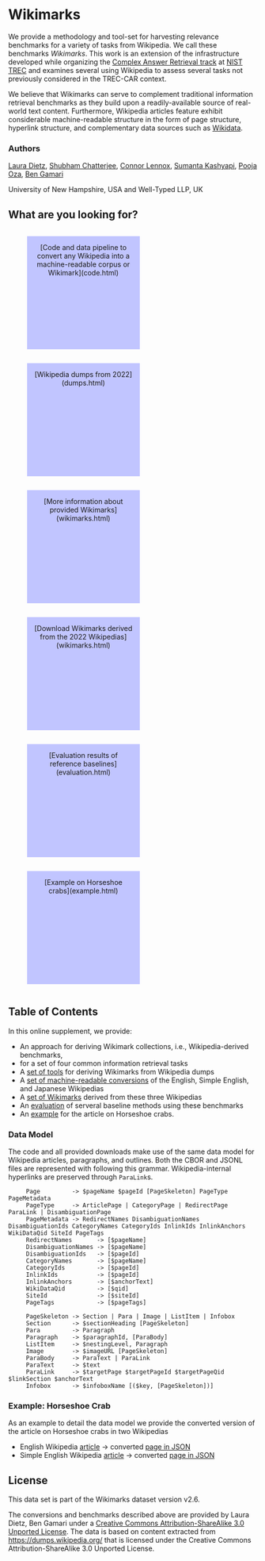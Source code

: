 # Wikimarks

We provide a methodology and tool-set for harvesting relevance benchmarks for a variety of
tasks from Wikipedia. We call these
benchmarks *Wikimarks*. This work is an extension of the infrastructure
developed while organizing the [Complex Answer Retrieval track][trec-car] at
[NIST TREC][trec] and examines several using Wikipedia to assess several tasks
not previously considered in the TREC-CAR context.

We believe that Wikimarks can serve to complement traditional information
retrieval benchmarks as they build upon a readily-available source of
real-world text content. Furthermore, Wikipedia articles feature exhibit
considerable machine-readable structure in the form of page structure,
hyperlink structure, and complementary data sources such as [Wikidata][].


### Authors
[Laura Dietz](mailto:dietz@cs.unh.edu), [Shubham Chatterjee](mailto:sc1242@wildcats.unh.edu),  [Connor Lennox](mailto:cjl1053@wildcats.unh.edu),  [Sumanta Kashyapi](mailto:sk1105@wildcats.unh.edu), [Pooja Oza](mailto:pho1003@wildcats.unh.edu), [Ben Gamari](mailto:ben@well-typed.com)

University of New Hampshire, USA and Well-Typed LLP, UK


## What are you looking for?

<style>
.tiles {
    display: flex;
    flex-wrap: wrap;
}

.tiles li {
    background-color: #c1c5ff;
    width: 200px;
    height: 200px;
    vertical-align: middle;
    margin: 1em;
    text-align: center;
    padding: 1em;
    text-indent: 0em;
    list-style: none;
}
</style>


<ul class="tiles">
<li> [Code and data pipeline to convert any Wikipedia into a machine-readable corpus or Wikimark](code.html)
<li> [Wikipedia dumps from 2022](dumps.html)
<li> [More information about provided Wikimarks](wikimarks.html)
<li> [Download Wikimarks derived from the 2022 Wikipedias](wikimarks.html)
<li> [Evaluation results of reference baselines](evaluation.html)
<li> [Example on Horseshoe crabs](example.html)
   
</ul>
   
   
## Table of Contents

In this online supplement, we provide:

 * An approach for deriving Wikimark collections, i.e., Wikipedia-derived benchmarks, 
 * for a set of  four common information retrieval tasks
 * A [set of tools](code.html) for deriving Wikimarks from Wikipedia dumps
 * A [set of machine-readable conversions](dumps.html) of the English, Simple
   English, and Japanese Wikipedias
 * A [set of Wikimarks](wikimarks.html) derived from these three Wikipedias
 * An [evaluation](evaluation.html) of serveral baseline methods using these benchmarks
 * An [example](example.html) for the article on Horseshoe crabs.


### Data Model

The code and all provided downloads make use of the same data model for Wikipedia articles, paragraphs, and outlines. 
Both the CBOR and JSONL files are represented with following this grammar. Wikipedia-internal hyperlinks are preserved through `ParaLink`s.


~~~~~
     Page         -> $pageName $pageId [PageSkeleton] PageType PageMetadata
     PageType     -> ArticlePage | CategoryPage | RedirectPage ParaLink | DisambiguationPage
     PageMetadata -> RedirectNames DisambiguationNames DisambiguationIds CategoryNames CategoryIds InlinkIds InlinkAnchors WikiDataQid SiteId PageTags
     RedirectNames       -> [$pageName] 
     DisambiguationNames -> [$pageName] 
     DisambiguationIds   -> [$pageId] 
     CategoryNames       -> [$pageName] 
     CategoryIds         -> [$pageId] 
     InlinkIds           -> [$pageId] 
     InlinkAnchors       -> [$anchorText] 
     WikiDataQid         -> [$qid] 
     SiteId              -> [$siteId] 
     PageTags            -> [$pageTags] 
     
     PageSkeleton -> Section | Para | Image | ListItem | Infobox
     Section      -> $sectionHeading [PageSkeleton]
     Para         -> Paragraph
     Paragraph    -> $paragraphId, [ParaBody]
     ListItem     -> $nestingLevel, Paragraph
     Image        -> $imageURL [PageSkeleton]
     ParaBody     -> ParaText | ParaLink
     ParaText     -> $text
     ParaLink     -> $targetPage $targetPageId $targetPageQid $linkSection $anchorText
     Infobox      -> $infoboxName [($key, [PageSkeleton])]
~~~~~


### Example: Horseshoe Crab

As an example to detail the data model we provide the converted version of the article on Horseshoe crabs in two Wikipedias

* English Wikipedia [article](https://en.wikipedia.org/wiki/Horseshoe_crab) -> converted [page in JSON](http://trec-car.cs.unh.edu/wikimarks/datareleases/horseshoe-crab.article-en.json)
* Simple English Wikipedia [article](https://simple.wikipedia.org/wiki/Horseshoe_crab) -> converted [page in JSON](http://trec-car.cs.unh.edu/wikimarks/datareleases/horseshoe-crab.article-simple.json)




## License

This data set is part of the Wikimarks dataset version v2.6.

The conversions and benchmarks described above are provided by Laura Dietz, Ben Gamari
  under a <a rel="license"
href="http://creativecommons.org/licenses/by-sa/3.0/deed.en_US">Creative
Commons Attribution-ShareAlike 3.0 Unported License</a>. The data is
based on content extracted from <https://dumps.wikipedia.org/> that is
licensed under the Creative Commons Attribution-ShareAlike 3.0 Unported
License.



[trec-car]: http://trec-car.cs.unh.edu/ 
[trec]: https://trec.nist.gov/
[Wikidata]: https://wikidata.org/
[cc-sa]: http://creativecommons.org/licenses/by-sa/3.0/
[trec-car-release]: https://github.com/TREMA-UNH/trec-car-release
[trec-car-create]: https://github.com/TREMA-UNH/trec-car-create
[download]: http://trec-car.cs.unh.edu/wikimarks/datareleases/wikimarks-20220101/
[good articles]: https://en.wikipedia.org/wiki/Wikipedia:Good_articles
[vital articles]: https://en.wikipedia.org/wiki/Wikipedia:Vital_articles
